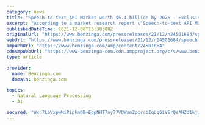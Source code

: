 ```yaml
---
category: news
title: "Speech-to-text API Market worth $5.4 billion by 2026 - Exclusive Report by MarketsandMarkets™"
excerpt: "According to a market research report \"Speech-to-text API Market by Component (Software and Services), Application (Fraud"
publishedDateTime: 2021-12-08T13:30:00Z
originalUrl: "https://www.benzinga.com/pressreleases/21/12/n24501684/speech-to-text-api-market-worth-5-4-billion-by-2026-exclusive-report-by-marketsandmarkets"
webUrl: "https://www.benzinga.com/pressreleases/21/12/n24501684/speech-to-text-api-market-worth-5-4-billion-by-2026-exclusive-report-by-marketsandmarkets"
ampWebUrl: "https://www.benzinga.com/amp/content/24501684"
cdnAmpWebUrl: "https://www-benzinga-com.cdn.ampproject.org/c/s/www.benzinga.com/amp/content/24501684"
type: article

provider:
  name: Benzinga.com
  domain: benzinga.com

topics:
  - Natural Language Processing
  - AI

secured: "Wxu7LbVxpwMiPipknOB+EgpNHT7ny77VDWsmZpcrdbIqLg6iVErQsAHZd1kjwduZx52UsQZjKppIjOOxg9YcHvVssJEQ68S8LORqzXDgR6wNDEN6nNe9yzk+3woI1HP/b9oPxAlPlQm2tnmd8F3gjX0dFqgD+uAHYuIUHlGOPNB9RzgCpItwCSS8XBzj6TTCn2hln2eqmRzRGC0T1TG4ruYv3jh3r1Bar0z2TxHtuURfJSAbrhSGtUeEKpv1Sp53L+K5KPVmEHLBE0heMvlMp/NGertwy3mxHfPC9ozyDpHPrXex322EPqhpnUKm6IJ2d95o3T6ajGjkaGkkTlmxfHJdTIGkeHZBzlcqhrJesp8=;NzNSBGekm1aY0XceLMeyyQ=="
---
```


